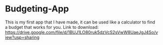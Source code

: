 # Budgeting-App
This is my first app that I have made, it can be used like a calculator to find a budget that works for you.
Link to download: https://drive.google.com/file/d/1BUJ1LO80ruk5dzVcS2sVwW8UaeJgJ4So/view?usp=sharing
